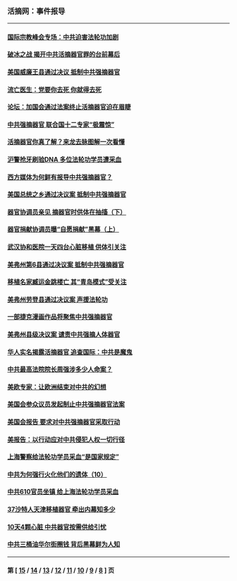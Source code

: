 ### 活摘网：事件报导
---
#### [国际宗教峰会专场：中共迫害法轮功加剧](../../pages/nf5877/n13088279.md?07270430) 
#### [破冰之战 揭开中共活摘器官罪的台前幕后](../../pages/nf5877/n13082457.md?07270430) 
#### [美国威廉王县通过决议 抵制中共强摘器官](../../pages/nf5877/n13056521.md?07270430) 
#### [流亡医生：党要你去死 你就得去死](../../pages/nf5877/n13052835.md?07270430) 
#### [论坛：加国会通过法案终止活摘器官迫在眉睫](../../pages/nf5877/n13029839.md?07270430) 
#### [中共强摘器官 联合国十二专家“极震惊”](../../pages/nf5877/n13024313.md?07270430) 
#### [活摘器官你真了解？来龙去脉图解一次看懂](../../pages/nf5877/n13013820.md?07270430) 
#### [沪警抢牙刷验DNA 多位法轮功学员遭采血](../../pages/nf5877/n12969218.md?07270430) 
#### [西方媒体为何鲜有报导中共强摘器官？](../../pages/nf5877/n12932034.md?07270430) 
#### [美国总统之乡通过决议案 抵制中共强摘器官](../../pages/nf5877/n12908242.md?07270430) 
#### [器官协调员亲见 摘器官时供体在抽搐（下）](../../pages/nf5877/n12898622.md?07270430) 
#### [器官捐献协调员曝“自愿捐献”黑幕（上）](../../pages/nf5877/n12878830.md?07270430) 
#### [武汉协和医院一天四台心脏移植 供体引关注](../../pages/nf5877/n12863175.md?07270430) 
#### [美弗州第6县通过决议案 抵制中共强摘器官](../../pages/nf5877/n12805218.md?07270430) 
#### [移植名家臧运金跳楼亡 其“青岛模式”受关注](../../pages/nf5877/n12803746.md?07270430) 
#### [美弗州劳登县通过决议案 声援法轮功](../../pages/nf5877/n12785715.md?07270430) 
#### [一部捷克漫画作品将聚焦中共强摘器官](../../pages/nf5877/n12785954.md?07270430) 
#### [美弗州县级决议案 谴责中共强摘人体器官](../../pages/nf5877/n12721290.md?07270430) 
#### [华人实名揭露活摘器官 追查国际：中共是魔鬼](../../pages/nf5877/n12691724.md?07270430) 
#### [中共最高法院院长周强涉多少人命案？](../../pages/nf5877/n12678074.md?07270430) 
#### [美欧专家：让欧洲结束对中共的幻想](../../pages/nf5877/n12652921.md?07270430) 
#### [美国会参众议员发起制止中共强摘器官法案](../../pages/nf5877/n12627668.md?07270430) 
#### [美国会报告 要求对中共强摘器官采取行动](../../pages/nf5877/n12448233.md?07270430) 
#### [美报告：以行动应对中共侵犯人权一切行径](../../pages/nf5877/n12443204.md?07270430) 
#### [上海警察给法轮功学员采血“是国家规定”](../../pages/nf5877/n12371027.md?07270430) 
#### [中共为何强行火化他们的遗体（10）](../../pages/nf5877/n12352363.md?07270430) 
#### [中共610官员坐镇 给上海法轮功学员采血](../../pages/nf5877/n12350295.md?07270430) 
#### [37沙特人天津移植器官 牵出内幕知多少](../../pages/nf5877/n12338586.md?07270430) 
#### [10天4颗心脏 中共器官按需供给引忧](../../pages/nf5877/n12326366.md?07270430) 
#### [中共三桶油华尔街圈钱 背后黑幕鲜为人知](../../pages/nf5877/n12249199.md?07270430) 

---
#### 第 [ [15](./15.md?07270430) / [14](./14.md?07270430) / [13](./13.md?07270430) / [12](./12.md?07270430) / [11](./11.md?07270430) / [10](./10.md?07270430) / [9](./9.md?07270430) / [8](./8.md?07270430) ] 页
